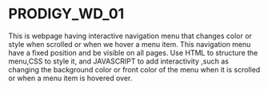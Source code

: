# PRODIGY_WD_01
This is webpage having  interactive navigation menu that changes color or style when scrolled or when we hover a menu item. This navigation menu have a fixed position and be visible on all pages.
Use HTML to structure the menu,CSS to style it, and JAVASCRIPT to add interactivity ,such as changing the background color or front color of the menu when it is scrolled or when  a menu item is hovered over.
